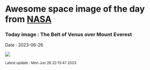 
# Awesome space image of the day from [NASA](https://api.nasa.gov/)

### Today image : The Belt of Venus over Mount Everest
Date : 2023-06-26

![](https://apod.nasa.gov/apod/image/2306/BeltofEverest_Mukherjee_960.jpg)

<small>Latest update : Mon Jun 26 22:13:47 2023</small>
        